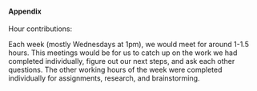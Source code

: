 #### Appendix

Hour contributions:

Each week (mostly Wednesdays at 1pm), we would meet for around 1-1.5 hours. This meetings would be for us to catch up 
on the work we had completed individually, figure out our next steps, and ask each other questions. The other working 
hours of the week were completed individually for assignments, research, and brainstorming. 
